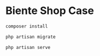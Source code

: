 # Biente Shop Case

```bash
composer install
```

```bash
php artisan migrate
```

```bash
php artisan serve
```

